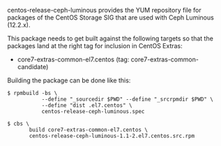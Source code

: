 centos-release-ceph-luminous provides the YUM repository file for packages of the
CentOS Storage SIG that are used with Ceph Luminous (12.2.x).

This package needs to get built against the following targets so that the
packages land at the right tag for inclusion in CentOS Extras:

 - core7-extras-common-el7.centos (tag: core7-extras-common-candidate)


Building the package can be done like this:

    $ rpmbuild -bs \
               --define "_sourcedir $PWD" --define "_srcrpmdir $PWD" \
               --define "dist .el7.centos" \
               centos-release-ceph-luminous.spec

    $ cbs \
           build core7-extras-common-el7.centos \
           centos-release-ceph-luminous-1.1-2.el7.centos.src.rpm
